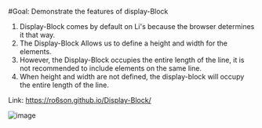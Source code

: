 #Goal: Demonstrate the features of display-Block


  1. Display-Block comes by default on Li's because the browser determines it that way.
  2. The Display-Block Allows us to define a height and width for the elements. 
  3. However, the Display-Block occupies the entire length of the line, it is not recommended to include elements on the same line.
  4. When height and width are not defined, the display-block will occupy the entire length of the line.
  
  Link: https://ro6son.github.io/Display-Block/
  
  ![image](https://user-images.githubusercontent.com/91978309/224851470-ed2b8f7b-d507-49f8-8805-e9722968a143.png)


  

